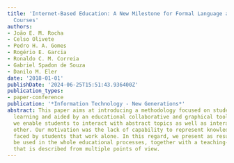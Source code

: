 ```yaml
---
title: 'Internet-Based Education: A New Milestone for Formal Language and Automata
  Courses'
authors:
- João E. M. Rocha
- Celso Olivete
- Pedro H. A. Gomes
- Rogério E. Garcia
- Ronaldo C. M. Correia
- Gabriel Spadon de Souza
- Danilo M. Eler
date: '2018-01-01'
publishDate: '2024-06-25T15:51:43.936400Z'
publication_types:
- paper-conference
publication: '*Information Technology - New Generations*'
abstract: This paper aims at introducing a methodology focused on student-centered
  learning and aided by an educational collaborative and graphical tool. Through it,
  we enable students to interact with abstract topics as well as interact with each
  other. Our motivation was the lack of capability to represent knowledge and abstractions
  faced by students that work alone. In this regard, we present as result a tool to
  be used in the whole educational processes, together with a teaching-learning methodology
  that is described from multiple points of view.
---
```

